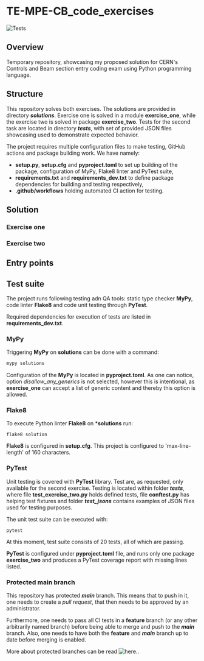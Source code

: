 # TE-MPE-CB_code_exercises

![Tests](https://github.com/TwardzikTomas/TE-MPE-CB_code_excercises/actions/workflows/python-package.yml/badge.svg)

## Overview
Temporary repository, showcasing my proposed solution for CERN's Controls and Beam section entry coding exam using Python programming language.

## Structure
This repository solves both exercises. The solutions are provided in directory ***solutions***. Exercise one is solved in a module **exercise_one**, while the exercise two is solved in package **exercise_two**. Tests for the second task are located in directory ***tests***, with set of provided JSON files showcasing used to demonstrate expected behavior.  

The project requires multiple configuration files to make testing, GitHub actions and package building work. We have namely:
- **setup.py**, **setup.cfg** and **pyproject.toml** to set up building of the package, configuration of MyPy, Flake8 linter and PyTest suite,
- **requirements.txt** and **requirements_dev.txt** to define package dependencies for building and testing respectively,
- **.github/workflows** holding automated CI action for testing.

## Solution

### Exercise one

### Exercise two

## Entry points

## Test suite
The project runs following testing adn QA tools: static type checker **MyPy**, code linter **Flake8** and code unit testing through **PyTest**. 

Required dependencies for execution of tests are listed in **requirements_dev.txt**.

### MyPy
Triggering **MyPy** on **solutions** can be done with a command:
```python
mypy solutions
```
Configuration of the **MyPy** is located in **pyproject.toml**. As one can notice, option *disallow_any_generics* is not selected, however this is intentional, as **exercise_one** can accept a list of generic content and thereby this option is allowed.

### Flake8
To execute Python linter **Flake8** on ***solutions** run:

```
flake8 solution
```

**Flake8** is configured in **setup.cfg**. This project is configured to 'max-line-length' of 160 characters.

### PyTest

Unit testing is covered with **PyTest** library. Test are, as requested, only available for the second exercise. Testing is located within folder ***tests***, where file **test_exercise_two.py** holds defined tests, file **conftest.py** has helping test fixtures and folder ***test_jsons*** contains examples of JSON files used for testing purposes.

The unit test suite can be executed with:

```
pytest
```

At this moment, test suite consists of 20 tests, all of which are passing.

**PyTest** is configured under **pyproject.toml** file, and runs only one package **exercise_two** and produces a PyTest coverage report with missing lines listed.

### Protected main branch
This repository has protected ***main*** branch. This means that to push in it, one needs to create a *pull request*, that then needs to be approved by an administrator. 

Furthermore, one needs to pass all CI tests in a **feature** branch (or any other arbitrarily named branch) before being able to merge and push to the ***main*** branch. Also, one needs to have both the **feature** and ***main*** branch up to date before merging is enabled.

More about protected branches can be read ![here.](https://docs.github.com/en/repositories/configuring-branches-and-merges-in-your-repository/managing-protected-branches/about-protected-branches).
